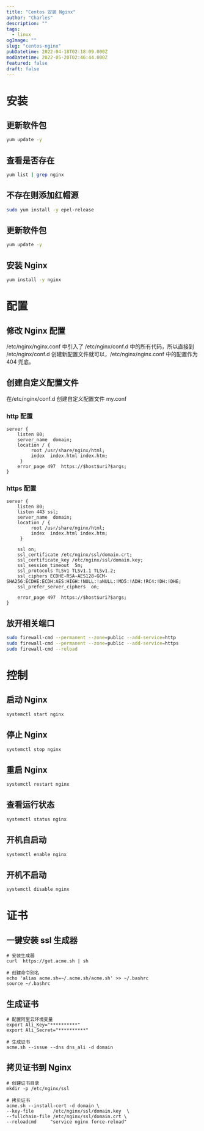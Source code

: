 ```yaml
---
title: "Centos 安装 Nginx"
author: "Charles"
description: ""
tags:
  - linux
ogImage: ""
slug: "centos-nginx"
pubDatetime: 2022-04-18T02:18:09.000Z
modDatetime: 2022-05-20T02:46:44.000Z
featured: false
draft: false
---
```


# 安装

## 更新软件包

```bash
yum update -y
```

## 查看是否存在

```bash
yum list | grep nginx
```

## 不存在则添加红帽源

```bash
sudo yum install -y epel-release
```

## 更新软件包

```bash
yum update -y
```

## 安装 Nginx

```bash
yum install -y nginx
```

# 配置

## 修改 Nginx 配置

/etc/nginx/nginx.conf 中引入了 /etc/nginx/conf.d 中的所有代码，所以直接到 /etc/nginx/conf.d 创建新配置文件就可以，/etc/nginx/nginx.conf 中的配置作为 404 兜底。

## 创建自定义配置文件

在/etc/nginx/conf.d 创建自定义配置文件 my.conf

### http 配置

```
server {
    listen 80;
    server_name  domain;
    location / {
         root /usr/share/nginx/html;
         index  index.html index.htm;
     }
    error_page 497  https://$host$uri?$args;
}
```

### https 配置

```
server {
    listen 80;
    listen 443 ssl;
    server_name  domain;
    location / {
         root /usr/share/nginx/html;
         index  index.html index.htm;
     }

    ssl on;
    ssl_certificate /etc/nginx/ssl/domain.crt;
    ssl_certificate_key /etc/nginx/ssl/domain.key;
    ssl_session_timeout  5m;
    ssl_protocols TLSv1 TLSv1.1 TLSv1.2;
    ssl_ciphers ECDHE-RSA-AES128-GCM-SHA256:ECDHE:ECDH:AES:HIGH:!NULL:!aNULL:!MD5:!ADH:!RC4:!DH:!DHE;
    ssl_prefer_server_ciphers  on;

    error_page 497  https://$host$uri?$args;
}
```

## 放开相关端口

```bash
sudo firewall-cmd --permanent --zone=public --add-service=http
sudo firewall-cmd --permanent --zone=public --add-service=https
sudo firewall-cmd --reload
```

# 控制

## 启动 Nginx

```bash
systemctl start nginx
```

## 停止 Nginx

```bash
systemctl stop nginx
```

## 重启 Nginx

```bash
systemctl restart nginx
```

## 查看运行状态

```bash
systemctl status nginx
```

## 开机自启动

```bash
systemctl enable nginx
```

## 开机不启动

```bash
systemctl disable nginx
```

# 证书

## 一键安装 ssl 生成器

```
# 安装生成器
curl  https://get.acme.sh | sh

# 创建命令别名
echo 'alias acme.sh=~/.acme.sh/acme.sh' >> ~/.bashrc
source ~/.bashrc
```

## 生成证书

```
# 配置阿里云环境变量
export Ali_Key="**********"
export Ali_Secret="**********"

# 生成证书
acme.sh --issue --dns dns_ali -d domain
```

## 拷贝证书到 Nginx

```
# 创建证书目录
mkdir -p /etc/nginx/ssl

# 拷贝证书
acme.sh --install-cert -d domain \
--key-file       /etc/nginx/ssl/domain.key  \
--fullchain-file /etc/nginx/ssl/domain.crt \
--reloadcmd     "service nginx force-reload"
```
